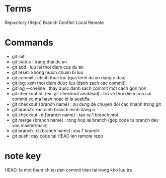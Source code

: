 # Terms

Repository (Repo)
Branch
Conflict
Local
Remote

# Commands

- git init
- git status : trang thai du an
- git add : luu lai thoi diem cua du an
- git reset: khong muon chuan bi luu
- git commit : chinh thuc luu (qua trinh du an dang o dau)
- git log: xem thoi diem duoc luu (danh sach cac commit)
- git log --oneline : thay duoc danh sach commit mot cach gon hon
- git checkout id: (ex: git checkout aeab5ad) : tro ve thoi diem cua cai commit co ma hash hoac id la aeab5a
- git checkout {branch name} : su dung de chuyen doi cac nhanh trong git
- git branch: xac dinh branch minh dang o
- git checkout -b {branch name} : tao ra 1 branch moi
- git merge {branch name} : tong hop lai branch (gop code tu branch dev vao master/main)
- git branch -d {branch name}: xoa 1 branch
- git push: day code tai HEAD len remote repo

# note key

HEAD: la mot tham chieu den commit hien tai trong kho luu tru
